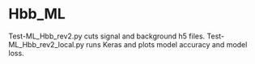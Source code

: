 # Hbb_ML

Test-ML_Hbb_rev2.py cuts signal and background h5 files. Test-ML_Hbb_rev2_local.py runs Keras and plots model accuracy and model loss.
